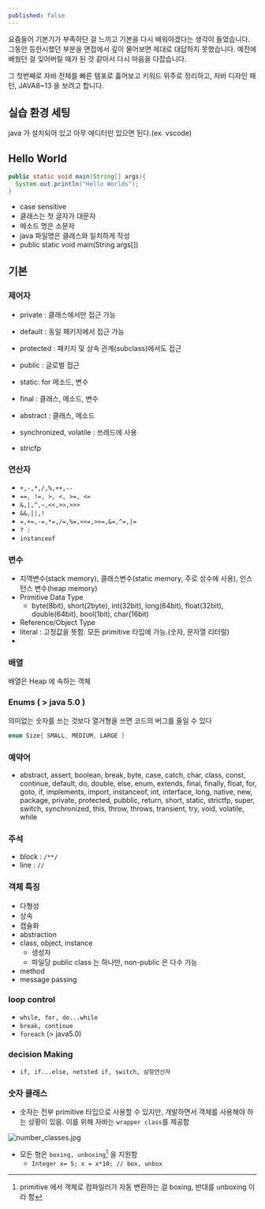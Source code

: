 ```yaml
---
published: false
---
```

요즘들어 기본기가 부족하단 걸 느끼고 기본을 다시 배워야겠다는 생각이 들었습니다. 그동안 등한시했던 부분을 면접에서 깊이 물어보면 제대로 대답하지 못했습니다. 예전에 배웠던 걸 잊어버릴 때가 된 것 같아서 다시 마음을 다잡습니다.

그 첫번째로 자바 전체를 빠른 템포로 훓어보고 키워드 위주로 정리하고, 자바 디자인 패턴, JAVA8~13 을 보려고 합니다.

## 실습 환경 세팅
java 가 설치되어 있고 아무 에디터만 있으면 된다.(ex. vscode)

## Hello World
```java
public static void main(String[] args){
  System.out.println("Hello Worlds");
}
```
- case sensitive
- 클래스는 첫 글자가 대문자
- 메소드 명은 소문자
- java 파일명은 클래스와 일치하게 작성
- public static void main(String args[])

## 기본
### 제어자
- private : 클래스에서만 접근 가능
- default : 동일 패키지에서 접근 가능
- protected : 패키지 및 상속 관계(subclass)에서도 접근
- public : 글로벌 접근

- static: for 메소드, 변수
- final : 클래스, 메소드, 변수
- abstract : 클래스, 메소드
- synchronized, volatile : 쓰레드에 사용 
- stricfp

### 연산자
- `+,-,*,/,%,++,--`
- `==, !=, >, <, >=, <=`
- `&,|,^,~,<<,>>,>>>`
- `&&,||,!`
- `=,+=,-=,*=,/=,%=,<<=,>>=,&=,^=,|=`
- `? :`
- `instanceof`


### 변수
- 지역변수(stack memory), 클래스변수(static memory, 주로 상수에 사용), 인스턴스 변수(heap memory)
- Primitive Data Type
  - byte(8bit), short(2byte), int(32bit), long(64bit), float(32bit), double(64bit), bool(1bit), char(16bit)
- Reference/Object Type
- literal : 고정값을 뜻함. 모든 primitive 타입에 가능.(숫자, 문자열 리터럴)
- 

### 배열
배열은 Heap 에 속하는 객체

### Enums ( > java 5.0 ) 
의미없는 숫자를 쓰는 것보다 열거형을 쓰면 코드의 버그를 줄일 수 있다

```java
enum Size{ SMALL, MEDIUM, LARGE }
```
### 예약어
- abstract, assert, boolean, break, byte, case, catch, char, class, const, continue, default, do, double, else, enum, extends, final, finally, float, for, goto, if, implements, import, instanceof, int, interface, long, native, new, package, private, protected, pubblic, return, short, static, strictfp, super, switch, synchronized, this, throw, throws, transient, try, void, volatile, while

### 주석
- block : `/**/`
- line : `//`


### 객체 특징
- 다형성
- 상속
- 캡슐화
- abstraction
- class, object, instance
  - 생성자
  - 파일당 public class 는 하나만, non-public 은 다수 가능
- method
- message passing

### loop control
- `while, for, do...while`
- `break, continue`
- `foreach` (> java5.0)

### decision Making
- `if, if...else, netsted if, switch, 삼항연산자`

### 숫자 클래스
- 숫자는 전부 primitive 타입으로 사용할 수 있지만, 개발하면서 객체를 사용해야 하는 상황이 있음. 이를 위해 자바는 `wrapper class`를 제공함

![number_classes.jpg]({{site.baseurl}}/assets/images/number_classes.jpg)


- 모든 형은 `boxing, unboxing`[^1] 을 지원함
  - `Integer x= 5; x = x*10; // box, unbox`

[^1]: primitive 에서 객체로 컴파일러가 자동 변환하는 걸 boxing, 반대를 unboxing 이라 함
